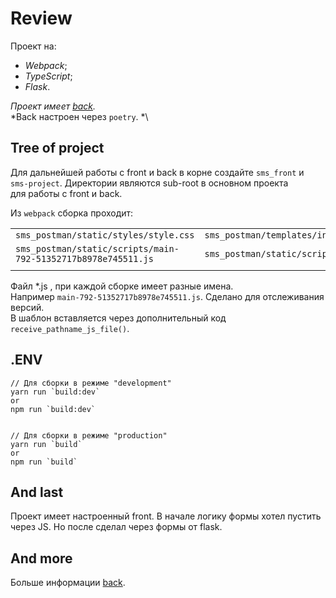 # Review
Проект на:
- *Webpack*;
- *TypeScript*;
- *Flask*.

*Проект имеет [back](https://github.com/Tryd0g0lik/mts_sms_back).*\
*Back настроен через `poetry`. *\

## Tree of project
Для дальнейшей работы с front и back в корне создайте `sms_front` и \
`sms-project`. Директории являются sub-root в основном проекта \
для работы с front и back.    

Из `webpack` сборка проходит:

|||
|:---|:---|
|`sms_postman/static/styles/style.css`|`sms_postman/templates/index.html`|
|`sms_postman/static/scripts/main-792-51352717b8978e745511.js`|`sms_postman/static/scripts/manifest.json`|
|||

Файл *.js , при каждой сборке имеет разные имена. \
Например `main-792-51352717b8978e745511.js`. Сделано для отслеживания версий. \
В шаблон вставляется через дополнительный код `receive_pathname_js_file()`.

## .ENV
```text
// Для сборки в режиме "development"
yarn run `build:dev` 
or
npm run `build:dev` 


// Для сборки в режиме "production"
yarn run `build` 
or
npm run `build` 
```

## And last
Проект имеет настроенный front. В начале логику формы хотел пустить через JS. 
Но после сделал через формы от flask.

## And more
Больше информации [back](https://github.com/Tryd0g0lik/mts_sms_back).
